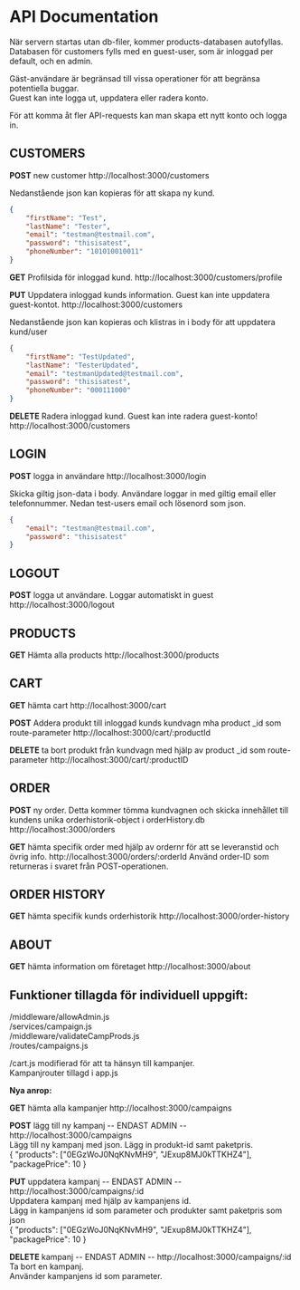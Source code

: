 # API Documentation

När servern startas utan db-filer, kommer products-databasen autofyllas.  
Databasen för customers fylls med en guest-user, som är inloggad per default, och en admin.  

Gäst-användare är begränsad till vissa operationer för att begränsa potentiella buggar.  
Guest kan inte logga ut, uppdatera eller radera konto.  

För att komma åt fler API-requests kan man skapa ett nytt konto och logga in.


## CUSTOMERS

**POST** new customer http://localhost:3000/customers

Nedanstående json kan kopieras för att skapa ny kund.

```json
{
	"firstName": "Test",
	"lastName": "Tester",
	"email": "testman@testmail.com",
	"password": "thisisatest",
	"phoneNumber": "101010010011"
}
```

**GET** Profilsida för inloggad kund. http://localhost:3000/customers/profile  

**PUT** Uppdatera inloggad kunds information. Guest kan inte uppdatera guest-kontot. http://localhost:3000/customers

Nedanstående json kan kopieras och klistras in i body för att uppdatera kund/user

```json
{
	"firstName": "TestUpdated",
	"lastName": "TesterUpdated",
	"email": "testmanUpdated@testmail.com",
	"password": "thisisatest",
	"phoneNumber": "000111000"
}
```

**DELETE** Radera inloggad kund. Guest kan inte radera guest-konto! http://localhost:3000/customers

## LOGIN

**POST** logga in användare http://localhost:3000/login

Skicka giltig json-data i body. Användare loggar in med giltig email eller telefonnummer.
Nedan test-users email och lösenord som json.

```json
{
	"email": "testman@testmail.com",
	"password": "thisisatest"
}
```

## LOGOUT

**POST** logga ut användare. Loggar automatiskt in guest http://localhost:3000/logout

## PRODUCTS

**GET** Hämta alla products http://localhost:3000/products

## CART

**GET** hämta cart http://localhost:3000/cart

**POST** Addera produkt till inloggad kunds kundvagn mha product _id som route-parameter http://localhost:3000/cart/:productId

**DELETE** ta bort produkt från kundvagn med hjälp av product _id som route-parameter http://localhost:3000/cart/:productID

## ORDER

**POST** ny order. Detta kommer tömma kundvagnen och skicka innehållet till kundens unika orderhistorik-object i orderHistory.db http://localhost:3000/orders

**GET** hämta specifik order med hjälp av ordernr för att se leveranstid och övrig info. http://localhost:3000/orders/:orderId
Använd order-ID som returneras i svaret från POST-operationen.


## ORDER HISTORY 

**GET** hämta specifik kunds orderhistorik http://localhost:3000/order-history


## ABOUT

**GET** hämta information om företaget http://localhost:3000/about



## Funktioner tillagda för individuell uppgift:  
/middleware/allowAdmin.js  
/services/campaign.js  
/middleware/validateCampProds.js  
/routes/campaigns.js  

/cart.js modifierad för att ta hänsyn till kampanjer.  
Kampanjrouter tillagd i app.js  

**Nya anrop:**  

**GET** hämta alla kampanjer http://localhost:3000/campaigns  

**POST** lägg till ny kampanj -- ENDAST ADMIN -- http://localhost:3000/campaigns  
Lägg till ny kampanj med json. 
Lägg in produkt-id samt paketpris.  
{
  "products": ["0EGzWoJ0NqKNvMH9", "JExup8MJ0kTTKHZ4"],
  "packagePrice": 10
}

**PUT** uppdatera kampanj -- ENDAST ADMIN -- http://localhost:3000/campaigns/:id  
Uppdatera kampanj med hjälp av kampanjens id.  
Lägg in kampanjens id som parameter och produkter samt paketpris som json  
{
  "products": ["0EGzWoJ0NqKNvMH9", "JExup8MJ0kTTKHZ4"],
  "packagePrice": 10
}


**DELETE** kampanj -- ENDAST ADMIN -- http://localhost:3000/campaigns/:id  
Ta bort en kampanj.  
Använder kampanjens id som parameter.  